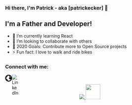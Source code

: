 ### Hi there, I'm Patrick - aka [patrickecker] 👋

## I'm a Father and Developer!

- 🌱 I’m currently learning React
- 👯 I’m looking to collaborate with others
- 🥅 2020 Goals: Contribute more to Open Source projects
- ⚡ Fun fact: I love to walk and ride bikes

### Connect with me:

[<img align="left" alt="capedcoder.com" width="22px" src="https://raw.githubusercontent.com/iconic/open-iconic/master/svg/globe.svg" />][website]
[<img align="left" alt="LinkedIn" width="22px" src="https://cdn.jsdelivr.net/npm/simple-icons@v3/icons/linkedin.svg" />][linkedin]


<br />

[website]: https://capedcoder.com
[linkedin]: https://www.linkedin.com/in/patrick-ecker


<p align="center">
  <a href="https://skillicons.dev">
    <img src="https://skillicons.dev/icons?i=html,js,css,cs,dotnet,vscode" />
  </a>
  <a href="https://simpleicons.org">
  <img  height="48" width="48" src="https://cdn.jsdelivr.net/npm/simple-icons@v11/icons/microsoftsqlserver.svg" />
  </a>
</p>
